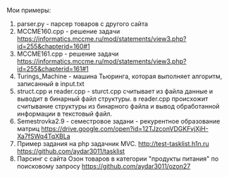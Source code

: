 Мои примеры:
  1. parser.py - парсер товаров с другого сайта
  2. MCCME160.cpp - решение задачи https://informatics.mccme.ru/mod/statements/view3.php?id=255&chapterid=160#1
  3. MCCME161.cpp - решение задачи https://informatics.mccme.ru/mod/statements/view3.php?id=255&chapterid=161#1
  4. Turings_Machine - машина Тьюринга, которая выполняет алгоритм, записанный в input.txt
  5. struct.cpp и reader.cpp - sturct.cpp считывает из файла данные и выводит в бинарный файл структуры. в reader.cpp происхожит считывание структуры из бинарного файла и вывод обработанной информации в текстовый файл.
  6. Semestrovka2.9 - семестровое задани - рекурентное образование матриц https://drive.google.com/open?id=12TJzconVDGKFvjXjH-Xa7fSWq4TqXBLa
7. Пример задания на php задачник MVC. http://test-tasklist.h1n.ru
https://github.com/aydar3011/tasklist
8. Парсинг с сайта Озон товаров в категории "продукты питания" по поисковому запросу https://github.com/aydar3011/ozon27

